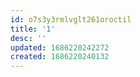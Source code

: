 ```yaml
---
id: o7s3y3rmlvglt261oroctil
title: '1'
desc: ''
updated: 1686220242272
created: 1686220240132
---
```

